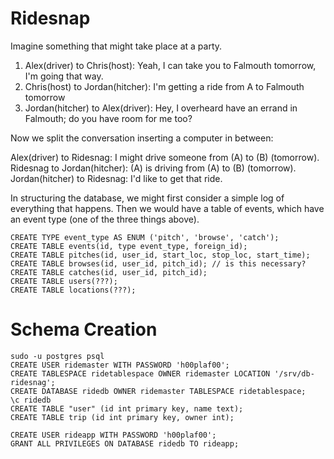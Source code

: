 # Ridesnap

Imagine something that might take place at a party.
1. Alex(driver) to Chris(host): Yeah, I can take you to Falmouth tomorrow, I'm going that way.
2. Chris(host) to Jordan(hitcher): I'm getting a ride from A to Falmouth tomorrow
3. Jordan(hitcher) to Alex(driver): Hey, I overheard have an errand in Falmouth; do you have room for me too?

Now we split the conversation inserting a computer in between:

Alex(driver) to Ridesnag: I might drive someone from (A) to (B) (tomorrow).
Ridesnag to Jordan(hitcher): (A) is driving from (A) to (B) (tomorrow).
Jordan(hitcher) to Ridesnag: I'd like to get that ride.

In structuring the database, we might first consider a simple log of everything that happens.
Then we would have a table of events, which have an event type (one of the three things above).

```
CREATE TYPE event_type AS ENUM ('pitch', 'browse', 'catch');
CREATE TABLE events(id, type event_type, foreign_id);
CREATE TABLE pitches(id, user_id, start_loc, stop_loc, start_time);
CREATE TABLE browses(id, user_id, pitch_id); // is this necessary?
CREATE TABLE catches(id, user_id, pitch_id);
CREATE TABLE users(???);
CREATE TABLE locations(???);
```


# Schema Creation

```
sudo -u postgres psql
CREATE USER ridemaster WITH PASSWORD 'h00plaf00';
CREATE TABLESPACE ridetablespace OWNER ridemaster LOCATION '/srv/db-ridesnag';
CREATE DATABASE ridedb OWNER ridemaster TABLESPACE ridetablespace;
\c ridedb
CREATE TABLE "user" (id int primary key, name text);
CREATE TABLE trip (id int primary key, owner int);

CREATE USER rideapp WITH PASSWORD 'h00plaf00';
GRANT ALL PRIVILEGES ON DATABASE ridedb TO rideapp;
```
